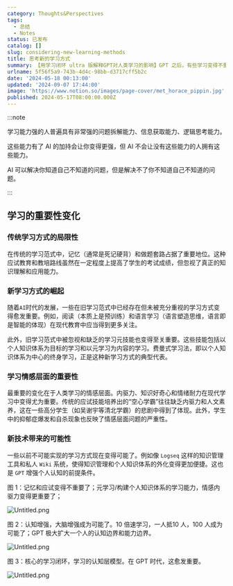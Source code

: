 ```yaml
---
category: Thoughts&Perspectives
tags:
  - 总结
  - Notes
status: 已发布
catalog: []
slug: considering-new-learning-methods
title: 思考新的学习方式
summary: 【用学习闭环 ultra 版解释GPT对人类学习的影响】GPT 之后，有些学习变得不重要了，有些学习变得更重要了，有些学习从不可能变成可能了。
urlname: 5f56f5a9-743b-4d4c-98bb-d3717cff5b2c
date: '2024-05-18 00:13:00'
updated: '2024-09-07 17:44:00'
image: 'https://www.notion.so/images/page-cover/met_horace_pippin.jpg'
published: 2024-05-17T08:00:00.000Z
---
```


:::note


学习能力强的人普遍具有非常强的问题拆解能力、信息获取能力、逻辑思考能力。


这些能力有了 AI 的加持会让你变得更强，但 AI 不会让没有这些能力的人拥有这些能力。


AI 可以解决你知道自己不知道的问题，但是解决不了你不知道自己不知道的问题。


:::


## 学习的重要性变化


### 传统学习方式的局限性


在传统的学习范式中，记忆（通常是死记硬背）和做题套路占据了重要地位。这种应试教育和教培路线虽然在一定程度上提高了学生的考试成绩，但忽视了真正的知识理解和应用能力。


### 新学习方式的崛起


随着`AI`时代的发展，一些在旧学习范式中已经存在但未被充分重视的学习方式变得愈发重要。例如，阅读（本质上是预训练）和语言学习（语言塑造思维，语言即是智能的体现）在现代教育中应当得到更多关注。


此外，旧学习范式中被忽视和缺乏的学习元技能也变得至关重要。这些技能包括以个人知识体系为目标的学习和以元学习为内容的学习。费曼式学习法，即以个人知识体系为中心的终身学习，正是这种新学习方式的典型代表。


### 学习情感层面的重要性


最重要的变化在于人类学习的情感层面。内驱力、知识好奇心和情绪耐力在现代学习中变得尤为重要。传统的应试技能培养出的“空心学霸”往往缺乏内驱力和人文素养，这在一些高分学生（如吴谢宇等清北学霸）的悲剧中得到了体现。此外，学生中的抑郁症爆发和自杀现象也反映了情感层面问题的严重性。


### 新技术带来的可能性


一些以前不可能实现的学习方式现在变得可能了。例如像 `Logseq` 这样的知识管理工具和私人 `Wiki` 系统，使得知识管理和个人知识体系的外化变得更加便捷。这也是 `GPT` 增强个人认知的前提条件。


图 1：记忆和应试变得不重要了；元学习/构建个人知识体系的学习能力，情感内驱力变得更重要了；


![Untitled.png](https://prod-files-secure.s3.us-west-2.amazonaws.com/5d24fe63-e567-4804-86f9-9fdc62e13082/a8319b77-00b3-43d9-9f99-e58187f20cfe/Untitled.png?X-Amz-Algorithm=AWS4-HMAC-SHA256&X-Amz-Content-Sha256=UNSIGNED-PAYLOAD&X-Amz-Credential=ASIAZI2LB4665IEQ6VSZ%2F20250331%2Fus-west-2%2Fs3%2Faws4_request&X-Amz-Date=20250331T213400Z&X-Amz-Expires=3600&X-Amz-Security-Token=IQoJb3JpZ2luX2VjEEIaCXVzLXdlc3QtMiJIMEYCIQDju481qmS3AjTrCBkSR5FqohD%2B6ZbEFqa6tDYPlZ5SCgIhAM4N8RmM81Q9hN3i7GfdgJBYkwoI9I5rEIlZpRgB3yG2KogECKv%2F%2F%2F%2F%2F%2F%2F%2F%2F%2FwEQABoMNjM3NDIzMTgzODA1IgxeD%2F04huLuNHcy6NEq3AO5BcwUvgBxoBGbRe5%2FasBWU0Aw6vopCpxTHZZm1Jc5ZsiQ8Apq1P%2Ben7nY5aN2XPqjD5CZBue7%2B7CLLc%2Fzdn5brKf9%2Ftnpveleo6p%2FgHZrmjUAPUbeca%2FV9RJAYiNNnBCAiI3AZDoQ2PLqwNELndZYyVUt%2BiHT6ug1e1TE%2F6k%2F%2BRm4n5u6j0Zr35pwtDJoFFOKn93ipnnOIhQnuOYcFDsbyxMHXslu%2FXzkWHDlvz8iprGLYPJXZ5T116MeIqKT9KN2lJbvVS1J4ioIOG%2BRojDBG1YEeACu5FVCXySXFlRw2eqvq3F1viuVrCJmARX%2F1ftlS0KysMn9yu0bREwU78GO2GP2HdQlr9UUdt9wXxi9K%2F9sgX4Vpk8ZFWtb6lHBaja%2B0mClf4AnqftodCgH1o3QO%2Be7IfV7mD6O6C3xJd4vmDQXUpuUGDocS1ZcfgjkzI7cBwIBzcmI7DNP4wxumIxNFhRyAE7kPNrLBwCossT30hV3nCrgzeIzUefCLuC0%2BRuRhAKOJfXhhvo0mLTwoqXu2LXG5lGXnkfCTppuNGZSStLQGaQa%2BRGDru9Oe285Etv5O6LdGwxhHX1vq5FNzp9AhXrydetVQCrfz1%2BJmNUjzNlucI76GFrBJgOukjDhtau%2FBjqkAWySew1ZrC2TdXQb863ynEi9hjhG7VO2d6t0N7botSxWzMcJFXA99VkzP%2BgwKkQpsDj0eVhihgCT8sYIYCxhT2k9l8hAStmdUyYRkCPkg84YKM3Emf%2BgD2sHoK5tOrHs84IS4Lt0nvv333WvxSH5TuTxcR8l5he2leY7JixPGfMJmh34F0sEWEOXAQjcbt%2FMdOcgyDZ7Cw9nSOAWd8WrUg7E9d%2F4&X-Amz-Signature=7921b3a90085ad5b53787bd7bfa0034f980ea4063e8ff901706b60d6accdd58c&X-Amz-SignedHeaders=host&x-id=GetObject)


图 2：认知增强，大脑增强成为可能了。10 倍速学习，一人抵10 人，100 人成为可能了；GPT 极大扩大一个人的认知边界和能力边界。


![Untitled.png](https://prod-files-secure.s3.us-west-2.amazonaws.com/5d24fe63-e567-4804-86f9-9fdc62e13082/e195b372-4d2b-479c-9e75-1be4e2c1412e/Untitled.png?X-Amz-Algorithm=AWS4-HMAC-SHA256&X-Amz-Content-Sha256=UNSIGNED-PAYLOAD&X-Amz-Credential=ASIAZI2LB4665IEQ6VSZ%2F20250331%2Fus-west-2%2Fs3%2Faws4_request&X-Amz-Date=20250331T213400Z&X-Amz-Expires=3600&X-Amz-Security-Token=IQoJb3JpZ2luX2VjEEIaCXVzLXdlc3QtMiJIMEYCIQDju481qmS3AjTrCBkSR5FqohD%2B6ZbEFqa6tDYPlZ5SCgIhAM4N8RmM81Q9hN3i7GfdgJBYkwoI9I5rEIlZpRgB3yG2KogECKv%2F%2F%2F%2F%2F%2F%2F%2F%2F%2FwEQABoMNjM3NDIzMTgzODA1IgxeD%2F04huLuNHcy6NEq3AO5BcwUvgBxoBGbRe5%2FasBWU0Aw6vopCpxTHZZm1Jc5ZsiQ8Apq1P%2Ben7nY5aN2XPqjD5CZBue7%2B7CLLc%2Fzdn5brKf9%2Ftnpveleo6p%2FgHZrmjUAPUbeca%2FV9RJAYiNNnBCAiI3AZDoQ2PLqwNELndZYyVUt%2BiHT6ug1e1TE%2F6k%2F%2BRm4n5u6j0Zr35pwtDJoFFOKn93ipnnOIhQnuOYcFDsbyxMHXslu%2FXzkWHDlvz8iprGLYPJXZ5T116MeIqKT9KN2lJbvVS1J4ioIOG%2BRojDBG1YEeACu5FVCXySXFlRw2eqvq3F1viuVrCJmARX%2F1ftlS0KysMn9yu0bREwU78GO2GP2HdQlr9UUdt9wXxi9K%2F9sgX4Vpk8ZFWtb6lHBaja%2B0mClf4AnqftodCgH1o3QO%2Be7IfV7mD6O6C3xJd4vmDQXUpuUGDocS1ZcfgjkzI7cBwIBzcmI7DNP4wxumIxNFhRyAE7kPNrLBwCossT30hV3nCrgzeIzUefCLuC0%2BRuRhAKOJfXhhvo0mLTwoqXu2LXG5lGXnkfCTppuNGZSStLQGaQa%2BRGDru9Oe285Etv5O6LdGwxhHX1vq5FNzp9AhXrydetVQCrfz1%2BJmNUjzNlucI76GFrBJgOukjDhtau%2FBjqkAWySew1ZrC2TdXQb863ynEi9hjhG7VO2d6t0N7botSxWzMcJFXA99VkzP%2BgwKkQpsDj0eVhihgCT8sYIYCxhT2k9l8hAStmdUyYRkCPkg84YKM3Emf%2BgD2sHoK5tOrHs84IS4Lt0nvv333WvxSH5TuTxcR8l5he2leY7JixPGfMJmh34F0sEWEOXAQjcbt%2FMdOcgyDZ7Cw9nSOAWd8WrUg7E9d%2F4&X-Amz-Signature=9bd26395b18512dd54b44e6997b1bfcae1bc3e1504c3fa8d8f0696a90a9d3bb9&X-Amz-SignedHeaders=host&x-id=GetObject)


图 3：核心的学习闭环，学习的认知层模型。在 GPT 时代，这愈发重要。


![Untitled.png](https://prod-files-secure.s3.us-west-2.amazonaws.com/5d24fe63-e567-4804-86f9-9fdc62e13082/57f2a38d-97b9-407e-baa1-8fecb8348e87/Untitled.png?X-Amz-Algorithm=AWS4-HMAC-SHA256&X-Amz-Content-Sha256=UNSIGNED-PAYLOAD&X-Amz-Credential=ASIAZI2LB4665IEQ6VSZ%2F20250331%2Fus-west-2%2Fs3%2Faws4_request&X-Amz-Date=20250331T213400Z&X-Amz-Expires=3600&X-Amz-Security-Token=IQoJb3JpZ2luX2VjEEIaCXVzLXdlc3QtMiJIMEYCIQDju481qmS3AjTrCBkSR5FqohD%2B6ZbEFqa6tDYPlZ5SCgIhAM4N8RmM81Q9hN3i7GfdgJBYkwoI9I5rEIlZpRgB3yG2KogECKv%2F%2F%2F%2F%2F%2F%2F%2F%2F%2FwEQABoMNjM3NDIzMTgzODA1IgxeD%2F04huLuNHcy6NEq3AO5BcwUvgBxoBGbRe5%2FasBWU0Aw6vopCpxTHZZm1Jc5ZsiQ8Apq1P%2Ben7nY5aN2XPqjD5CZBue7%2B7CLLc%2Fzdn5brKf9%2Ftnpveleo6p%2FgHZrmjUAPUbeca%2FV9RJAYiNNnBCAiI3AZDoQ2PLqwNELndZYyVUt%2BiHT6ug1e1TE%2F6k%2F%2BRm4n5u6j0Zr35pwtDJoFFOKn93ipnnOIhQnuOYcFDsbyxMHXslu%2FXzkWHDlvz8iprGLYPJXZ5T116MeIqKT9KN2lJbvVS1J4ioIOG%2BRojDBG1YEeACu5FVCXySXFlRw2eqvq3F1viuVrCJmARX%2F1ftlS0KysMn9yu0bREwU78GO2GP2HdQlr9UUdt9wXxi9K%2F9sgX4Vpk8ZFWtb6lHBaja%2B0mClf4AnqftodCgH1o3QO%2Be7IfV7mD6O6C3xJd4vmDQXUpuUGDocS1ZcfgjkzI7cBwIBzcmI7DNP4wxumIxNFhRyAE7kPNrLBwCossT30hV3nCrgzeIzUefCLuC0%2BRuRhAKOJfXhhvo0mLTwoqXu2LXG5lGXnkfCTppuNGZSStLQGaQa%2BRGDru9Oe285Etv5O6LdGwxhHX1vq5FNzp9AhXrydetVQCrfz1%2BJmNUjzNlucI76GFrBJgOukjDhtau%2FBjqkAWySew1ZrC2TdXQb863ynEi9hjhG7VO2d6t0N7botSxWzMcJFXA99VkzP%2BgwKkQpsDj0eVhihgCT8sYIYCxhT2k9l8hAStmdUyYRkCPkg84YKM3Emf%2BgD2sHoK5tOrHs84IS4Lt0nvv333WvxSH5TuTxcR8l5he2leY7JixPGfMJmh34F0sEWEOXAQjcbt%2FMdOcgyDZ7Cw9nSOAWd8WrUg7E9d%2F4&X-Amz-Signature=c779b264778097ce189829cfd4cba5c488de9db8945f479cc0d6b8bdcf206c2c&X-Amz-SignedHeaders=host&x-id=GetObject)

